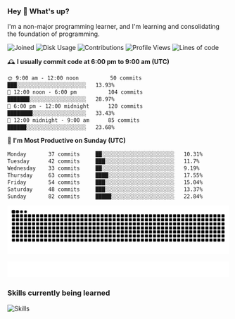 ### Hey :wave: What's up?

I'm a non-major programming learner, and I'm learning and consolidating the foundation of programming.

<!--START_SECTION:waka-->
![Joined](http://img.shields.io/badge/Joined-7%20years%20ago-6D67E4?style=flat&labelColor=453C67)
![Disk Usage](http://img.shields.io/badge/Github%27s%20Storage-598.1%20MB-FD841F?style=flat&labelColor=E14D2A)
![Contributions](http://img.shields.io/badge/Contributions%20in%202023-132-7DCE13?style=flat&labelColor=2B7A0B)
![Profile Views](http://img.shields.io/badge/Profile%20Views-0-3AB4F2?style=flat&labelColor=0078AA)
![Lines of code](https://img.shields.io/badge/Lines%20of%20code-2%20Million%20Lines%20of%20code-FF8B8B?style=flat&labelColor=EB4747)

🕰️ **I usually commit code at 6:00 pm to 9:00 am (UTC)** 

```text
🌞 9:00 am - 12:00 noon          50 commits     ███░░░░░░░░░░░░░░░░░░░░░░   13.93% 
🌆 12:00 noon - 6:00 pm          104 commits    ███████░░░░░░░░░░░░░░░░░░   28.97% 
🌃 6:00 pm - 12:00 midnight      120 commits    ████████░░░░░░░░░░░░░░░░░   33.43% 
🌙 12:00 midnight - 9:00 am      85 commits     ██████░░░░░░░░░░░░░░░░░░░   23.68%
```
📅 **I'm Most Productive on Sunday (UTC)** 

```text
Monday       37 commits     ██░░░░░░░░░░░░░░░░░░░░░░░   10.31% 
Tuesday      42 commits     ███░░░░░░░░░░░░░░░░░░░░░░   11.7% 
Wednesday    33 commits     ██░░░░░░░░░░░░░░░░░░░░░░░   9.19% 
Thursday     63 commits     ████░░░░░░░░░░░░░░░░░░░░░   17.55% 
Friday       54 commits     ███░░░░░░░░░░░░░░░░░░░░░░   15.04% 
Saturday     48 commits     ███░░░░░░░░░░░░░░░░░░░░░░   13.37% 
Sunday       82 commits     █████░░░░░░░░░░░░░░░░░░░░   22.84%
```

<!--END_SECTION:waka-->

![Snake animation](https://raw.githubusercontent.com/dirname/dirname/output/snake.svg)

![metrics](github-metrics.svg)

### Skills currently being learned

![Skills](https://skillicons.dev/icons?i=linux,rust,go,solidity,typescript,bash,git,postgres,mysql,redis,mongo,docker,kubernetes,grafana,prometheus)
